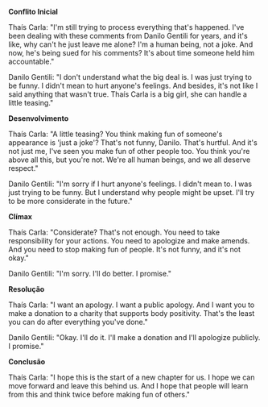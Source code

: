 **Conflito Inicial**

Thaís Carla: "I'm still trying to process everything that's happened. I've been dealing with these comments from Danilo Gentili for years, and it's like, why can't he just leave me alone? I'm a human being, not a joke. And now, he's being sued for his comments? It's about time someone held him accountable."

Danilo Gentili: "I don't understand what the big deal is. I was just trying to be funny. I didn't mean to hurt anyone's feelings. And besides, it's not like I said anything that wasn't true. Thaís Carla is a big girl, she can handle a little teasing."

**Desenvolvimento**

Thaís Carla: "A little teasing? You think making fun of someone's appearance is 'just a joke'? That's not funny, Danilo. That's hurtful. And it's not just me, I've seen you make fun of other people too. You think you're above all this, but you're not. We're all human beings, and we all deserve respect."

Danilo Gentili: "I'm sorry if I hurt anyone's feelings. I didn't mean to. I was just trying to be funny. But I understand why people might be upset. I'll try to be more considerate in the future."

**Clímax**

Thaís Carla: "Considerate? That's not enough. You need to take responsibility for your actions. You need to apologize and make amends. And you need to stop making fun of people. It's not funny, and it's not okay."

Danilo Gentili: "I'm sorry. I'll do better. I promise."

**Resolução**

Thaís Carla: "I want an apology. I want a public apology. And I want you to make a donation to a charity that supports body positivity. That's the least you can do after everything you've done."

Danilo Gentili: "Okay. I'll do it. I'll make a donation and I'll apologize publicly. I promise."

**Conclusão**

Thaís Carla: "I hope this is the start of a new chapter for us. I hope we can move forward and leave this behind us. And I hope that people will learn from this and think twice before making fun of others."